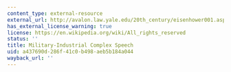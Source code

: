 ```yaml
---
content_type: external-resource
external_url: http://avalon.law.yale.edu/20th_century/eisenhower001.asp
has_external_license_warning: true
license: https://en.wikipedia.org/wiki/All_rights_reserved
status: ''
title: Military-Industrial Complex Speech
uid: a437690d-286f-41c0-b498-aeb5b184a044
wayback_url: ''
---
```

